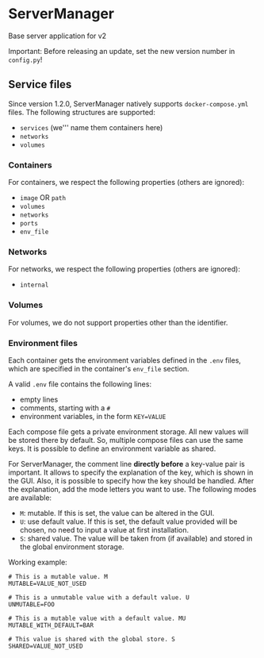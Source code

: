 # ServerManager
Base server application for v2

Important: Before releasing an update, set the new version number in `config.py`!

## Service files
Since version 1.2.0, ServerManager natively supports `docker-compose.yml` files. The following structures are supported:

- `services` (we''' name them containers here)
- `networks`
- `volumes`

### Containers
For containers, we respect the following properties (others are ignored):

- `image` OR `path`
- `volumes`
- `networks`
- `ports`
- `env_file`

### Networks
For networks, we respect the following properties (others are ignored):

- `internal`

### Volumes
For volumes, we do not support properties other than the identifier.

### Environment files
Each container gets the environment variables defined in the `.env` files, which are specified in the container's `env_file` section.

A valid `.env` file contains the following lines:

- empty lines
- comments, starting with a `#`
- environment variables, in the form `KEY=VALUE`

Each compose file gets a private environment storage. All new values will be stored there by default. So, multiple compose files can use the same keys. It is possible to define an environment variable as shared.

For ServerManager, the comment line **directly before** a key-value pair is important. It allows to specify the explanation of the key, which is shown in the GUI. Also, it is possible to specify how the key should be handled. After the explanation, add the mode letters you want to use. The following modes are available:

- `M`: mutable. If this is set, the value can be altered in the GUI.
- `U`: use default value. If this is set, the default value provided will be chosen, no need to input a value at first installation.
- `S`: shared value. The value will be taken from (if available) and stored in the global environment storage.

Working example:

```
# This is a mutable value. M
MUTABLE=VALUE_NOT_USED

# This is a unmutable value with a default value. U
UNMUTABLE=FOO

# This is a mutable value with a default value. MU
MUTABLE_WITH_DEFAULT=BAR

# This value is shared with the global store. S
SHARED=VALUE_NOT_USED
```
